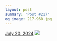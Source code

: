 ```yaml
---
layout: post
summary: 'Post #217'
og_image: 217-960.jpg
---
```


<p>
  <time>
    <a href="/217">July 20, 2024</a>
  </time>
  <a href="/217">
    <img src="{{ site.assets_url }}/217-480.jpg" srcset="{{ site.assets_url }}/217-240.jpg 240w, {{ site.assets_url }}/217-480.jpg 480w, {{ site.assets_url }}/217-720.jpg 720w, {{ site.assets_url }}/217-960.jpg 960w" sizes="(min-width: 700px) 50vw, calc(100vw - 2rem)" />
  </a>
</p>
